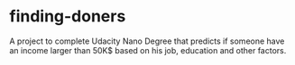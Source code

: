 # finding-doners

A project to complete Udacity Nano Degree that predicts if someone have an income larger than 50K$ based on his job, education and other factors.
